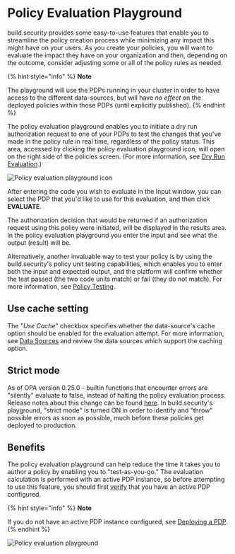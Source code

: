 # Policy Evaluation Playground

build.security provides some easy-to-use features that enable you to streamline the policy creation process while minimizing any impact this might have on your users. As you create your policies, you will want to evaluate the impact they have on your organization and then, depending on the outcome, consider adjusting some or all of the policy rules as needed.

{% hint style="info" %}
**Note**

The playground will use the PDPs running in your cluster in order to have access to the different data-sources, but will have _no effect_ on the deployed policies within those PDPs \(until explicitly published\).
{% endhint %}

The policy evaluation playground enables you to initiate a dry run authorization request to one of your PDPs to test the changes that you've made in the policy rule in real time, regardless of the policy status. This area, accessed by clicking the policy evaluation playground icon, will open on the right side of the policies screen. \(For more information, see [Dry Run Evaluation](../quickstarts/testing-your-policy/dry-run-evaluation.md).\)

![Policy evaluation playground icon](https://files.readme.io/b234d69-polevaluicon.PNG)

After entering the code you wish to evaluate in the Input window, you can select the PDP that you'd like to use for this evaluation, and then click **EVALUATE**. 

The authorization decision that would be returned if an authorization request using this policy were initiated, will be displayed in the results area. In the policy evaluation playground you enter the input and see what the output \(result\) will be.

Alternatively, another invaluable way to test your policy is by using the build.security's policy unit testing capabilities, which enables you to enter both the input and expected output, and the platform will confirm whether the test passed \(the two code units match\) or fail \(they do not match\). For more information, see [Policy Testing](policy-testing/).

## Use cache setting

The "_Use Cache_" checkbox specifies whether the data-source's cache option should be enabled for the evaluation attempt. For more information, see [Data Sources](../data-sources/) and review the data sources which support the caching option.

## Strict mode

As of OPA version 0.25.0 - builtin functions that encounter errors are "silently" evaluate to false, instead of halting the policy evaluation process. Release notes about this change can be found [here](https://github.com/open-policy-agent/opa/releases/tag/v0.25.0). In build.security's playground, "strict mode" is turned ON in order to identify and "throw" possible errors as soon as possible, much before these policies get deployed to production.

## Benefits

The policy evaluation playground can help reduce the time it takes you to author a policy by enabling you to "test-as-you-go." The evaluation calculation is performed with an active PDP instance, so before attempting to use this feature, you should first [verify](../project-settings/pdp-settings.md) that you have an active PDP configured.

{% hint style="info" %}
**Note**

If you do not have an active PDP instance configured, see [Deploying a PDP](../policy-decision-points-pdp/creating-a-new-pdp-configuration.md).
{% endhint %}

![Policy evaluation playground](https://files.readme.io/5a581d4-policyevalplayground.png)



